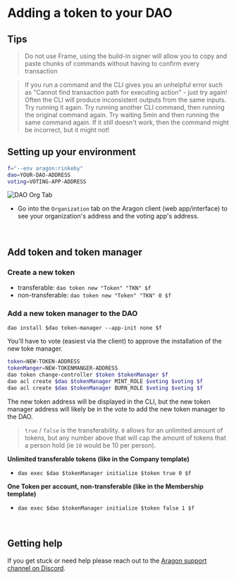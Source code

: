 # Adding a token to your DAO

## Tips

> Do not use Frame, using the build-in signer will allow you to copy and paste chunks of commands without having to confirm every transaction

> If you run a command and the CLI gives you an unhelpful error such as "Cannot find transaction path for executing action" - just try again! Often the CLI will produce inconsistent outputs from the same inputs. Try running it again. Try running another CLI command, then running the original command again. Try waiting 5min and then running the same command again. If it *still* doesn't work, then the command might be incorrect, but it might not!

## Setting up your environment

```bash
f="--env aragon:rinkeby"
dao=YOUR-DAO-ADDRESS
voting=VOTING-APP-ADDRESS
```

![DAO Org Tab](https://i.imgur.com/ob0armT.png)

- Go into the `Organization` tab on the Aragon client (web app/interface) to see your organization's address and the voting app's address.

<br>

## Add token and token manager

### Create a new token

- transferable: `dao token new "Token" "TKN" $f`
- non-transferable: `dao token new "Token" "TKN" 0 $f`

### Add a new token manager to the DAO

`dao install $dao token-manager --app-init none $f`

You'll have to vote (easiest via the client) to approve the installation of the new toke manager.

```bash
token=NEW-TOKEN-ADDRESS
tokenManger=NEW-TOKENMANGER-ADDRESS
dao token change-controller $token $tokenManager $f
dao acl create $dao $tokenManager MINT_ROLE $voting $voting $f
dao acl create $dao $tokenManager BURN_ROLE $voting $voting $f
```

The new token address will be displayed in the CLI, but the new token manager address will likely be in the vote to add the new token manager to the DAO.

> `true` / `false` is the transferability.
> `0` allows for an unlimited amount of tokens, but any number above that will cap the amount of tokens that a person hold (ie `10` would be 10 per person). 

**Unlimited transferable tokens (like in the Company template)**

- `dao exec $dao $tokenManager initialize $token true 0 $f`

**One Token per account, non-transferable (like in the Membership template)**

- `dao exec $dao $tokenManager initialize $token false 1 $f`

<br>

## Getting help

If you get stuck or need help please reach out to the [Aragon support channel on Discord](https://discord.gg/NT5fNRp). 
